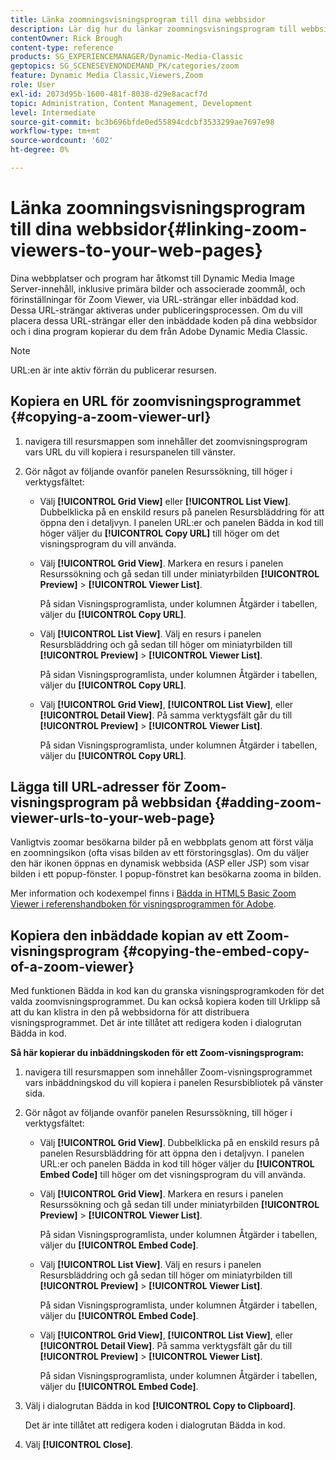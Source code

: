 ```yaml
---
title: Länka zoomningsvisningsprogram till dina webbsidor
description: Lär dig hur du länkar zoomningsvisningsprogram till webbsidor i Adobe Dynamic Media Classic.
contentOwner: Rick Brough
content-type: reference
products: SG_EXPERIENCEMANAGER/Dynamic-Media-Classic
geptopics: SG_SCENESEVENONDEMAND_PK/categories/zoom
feature: Dynamic Media Classic,Viewers,Zoom
role: User
exl-id: 2073d95b-1600-481f-8038-d29e8acacf7d
topic: Administration, Content Management, Development
level: Intermediate
source-git-commit: bc3b696bfde0ed55894cdcbf3533299ae7697e98
workflow-type: tm+mt
source-wordcount: '602'
ht-degree: 0%

---
```


# Länka zoomningsvisningsprogram till dina webbsidor{#linking-zoom-viewers-to-your-web-pages}

Dina webbplatser och program har åtkomst till Dynamic Media Image Server-innehåll, inklusive primära bilder och associerade zoommål, och förinställningar för Zoom Viewer, via URL-strängar eller inbäddad kod. Dessa URL-strängar aktiveras under publiceringsprocessen. Om du vill placera dessa URL-strängar eller den inbäddade koden på dina webbsidor och i dina program kopierar du dem från Adobe Dynamic Media Classic.

>[!NOTE]
>
>URL:en är inte aktiv förrän du publicerar resursen.

## Kopiera en URL för zoomvisningsprogrammet {#copying-a-zoom-viewer-url}

1. navigera till resursmappen som innehåller det zoomvisningsprogram vars URL du vill kopiera i resurspanelen till vänster.
1. Gör något av följande ovanför panelen Resurssökning, till höger i verktygsfältet:

   * Välj **[!UICONTROL Grid View]** eller **[!UICONTROL List View]**. Dubbelklicka på en enskild resurs på panelen Resursbläddring för att öppna den i detaljvyn. I panelen URL:er och panelen Bädda in kod till höger väljer du **[!UICONTROL Copy URL]** till höger om det visningsprogram du vill använda.
   * Välj **[!UICONTROL Grid View]**. Markera en resurs i panelen Resurssökning och gå sedan till under miniatyrbilden **[!UICONTROL Preview]** > **[!UICONTROL Viewer List]**.

     På sidan Visningsprogramlista, under kolumnen Åtgärder i tabellen, väljer du **[!UICONTROL Copy URL]**.

   * Välj **[!UICONTROL List View]**. Välj en resurs i panelen Resursbläddring och gå sedan till höger om miniatyrbilden till **[!UICONTROL Preview]** > **[!UICONTROL Viewer List]**.

     På sidan Visningsprogramlista, under kolumnen Åtgärder i tabellen, väljer du **[!UICONTROL Copy URL]**.

   * Välj **[!UICONTROL Grid View]**, **[!UICONTROL List View]**, eller **[!UICONTROL Detail View]**. På samma verktygsfält går du till **[!UICONTROL Preview]** > **[!UICONTROL Viewer List]**.

     På sidan Visningsprogramlista, under kolumnen Åtgärder i tabellen, väljer du **[!UICONTROL Copy URL]**.

## Lägga till URL-adresser för Zoom-visningsprogram på webbsidan {#adding-zoom-viewer-urls-to-your-web-page}

Vanligtvis zoomar besökarna bilder på en webbplats genom att först välja en zoomningsikon (ofta visas bilden av ett förstoringsglas). Om du väljer den här ikonen öppnas en dynamisk webbsida (ASP eller JSP) som visar bilden i ett popup-fönster. I popup-fönstret kan besökarna zooma in bilden.

Mer information och kodexempel finns i [Bädda in HTML5 Basic Zoom Viewer i referenshandboken för visningsprogrammen för Adobe](https://experienceleague.adobe.com/en/docs/dynamic-media-developer-resources/library/viewers-aem-assets-dmc/basic-zoom/c-html5-20-basic-zoom-viewer-about#section-e1c3106f5b3e445d9b95be337c2f94e2).

## Kopiera den inbäddade kopian av ett Zoom-visningsprogram {#copying-the-embed-copy-of-a-zoom-viewer}

Med funktionen Bädda in kod kan du granska visningsprogramkoden för det valda zoomvisningsprogrammet. Du kan också kopiera koden till Urklipp så att du kan klistra in den på webbsidorna för att distribuera visningsprogrammet. Det är inte tillåtet att redigera koden i dialogrutan Bädda in kod.

**Så här kopierar du inbäddningskoden för ett Zoom-visningsprogram:**

1. navigera till resursmappen som innehåller Zoom-visningsprogrammet vars inbäddningskod du vill kopiera i panelen Resursbibliotek på vänster sida.
1. Gör något av följande ovanför panelen Resurssökning, till höger i verktygsfältet:

   * Välj **[!UICONTROL Grid View]**. Dubbelklicka på en enskild resurs på panelen Resursbläddring för att öppna den i detaljvyn. I panelen URL:er och panelen Bädda in kod till höger väljer du **[!UICONTROL Embed Code]** till höger om det visningsprogram du vill använda.
   * Välj **[!UICONTROL Grid View]**. Markera en resurs i panelen Resurssökning och gå sedan till under miniatyrbilden **[!UICONTROL Preview]** > **[!UICONTROL Viewer List]**.

     På sidan Visningsprogramlista, under kolumnen Åtgärder i tabellen, väljer du **[!UICONTROL Embed Code]**.

   * Välj **[!UICONTROL List View]**. Välj en resurs i panelen Resursbläddring och gå sedan till höger om miniatyrbilden till **[!UICONTROL Preview]** > **[!UICONTROL Viewer List]**.

     På sidan Visningsprogramlista, under kolumnen Åtgärder i tabellen, väljer du **[!UICONTROL Embed Code]**.

   * Välj **[!UICONTROL Grid View]**, **[!UICONTROL List View]**, eller **[!UICONTROL Detail View]**. På samma verktygsfält går du till **[!UICONTROL Preview]** > **[!UICONTROL Viewer List]**.

     På sidan Visningsprogramlista, under kolumnen Åtgärder i tabellen, väljer du **[!UICONTROL Embed Code]**.

1. Välj i dialogrutan Bädda in kod **[!UICONTROL Copy to Clipboard]**.

   Det är inte tillåtet att redigera koden i dialogrutan Bädda in kod.

1. Välj **[!UICONTROL Close]**.
